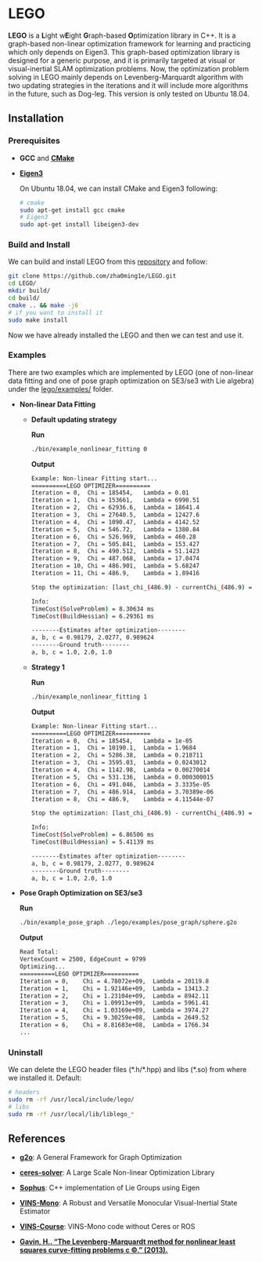 # LEGO #

**LEGO** is a **L**ight w**E**ight **G**raph-based **O**ptimization library in C++. It is a graph-based non-linear optimization framework for learning and practicing which only depends on Eigen3. This graph-based optimization library is designed for a generic purpose, and it is primarily targeted at visual or visual-inertial SLAM optimization problems. Now, the optimization problem solving in LEGO mainly depends on Levenberg-Marquardt algorithm with two updating strategies in the iterations and it will include more algorithms in the future, such as Dog-leg. This version is only tested on Ubuntu 18.04. 



## Installation ##

### Prerequisites

- **GCC** and [**CMake**](https://cmake.org/) 

- [**Eigen3**](http://eigen.tuxfamily.org/) 

  On Ubuntu 18.04, we can install CMake and Eigen3 following: 

  ```bash
  # cmake 
  sudo apt-get install gcc cmake 
  # Eigen3 
  sudo apt-get install libeigen3-dev 
  ```

### Build and Install 

We can build and install LEGO from this [repository](https://github.com/zha0ming1e/LEGO.git) and follow: 

```bash
git clone https://github.com/zha0ming1e/LEGO.git 
cd LEGO/ 
mkdir build/ 
cd build/ 
cmake .. && make -j6 
# if you want to install it 
sudo make install 
```

Now we have already installed the LEGO and then we can test and use it.

### Examples

There are two examples which are implemented by LEGO (one of non-linear data fitting and one of pose graph optimization on SE3/se3 with Lie algebra) under the [lego/examples/](./lego/examples/) folder. 

- **Non-linear Data Fitting** 

  - **Default updating strategy** 

    **Run** 

    ```bash
    ./bin/example_nonlinear_fitting 0 
    ```

    **Output** 

    ```bash
    Example: Non-linear Fitting start... 
    ==========LEGO OPTIMIZER==========
    Iteration = 0,	Chi = 185454,	Lambda = 0.01
    Iteration = 1,	Chi = 153661,	Lambda = 6990.51
    Iteration = 2,	Chi = 62936.6,	Lambda = 18641.4
    Iteration = 3,	Chi = 27640.5,	Lambda = 12427.6
    Iteration = 4,	Chi = 1090.47,	Lambda = 4142.52
    Iteration = 5,	Chi = 546.72,	Lambda = 1380.84
    Iteration = 6,	Chi = 526.969,	Lambda = 460.28
    Iteration = 7,	Chi = 505.841,	Lambda = 153.427
    Iteration = 8,	Chi = 490.512,	Lambda = 51.1423
    Iteration = 9,	Chi = 487.068,	Lambda = 17.0474
    Iteration = 10,	Chi = 486.901,	Lambda = 5.68247
    Iteration = 11,	Chi = 486.9,	Lambda = 1.89416
    
    Stop the optimization: [last_chi_(486.9) - currentChi_(486.9) = 1.17714e-06] < 1e-5
    
    Info: 
    TimeCost(SolveProblem) = 8.30634 ms
    TimeCost(BuildHessian) = 6.29361 ms
    
    --------Estimates after optimization--------
    a, b, c = 0.98179, 2.0277, 0.989624
    --------Ground truth--------
    a, b, c = 1.0, 2.0, 1.0 
    ```

  - **Strategy 1** 

    **Run** 

    ```bash
    ./bin/example_nonlinear_fitting 1 
    ```

    **Output** 

    ```bash
    Example: Non-linear Fitting start... 
    ==========LEGO OPTIMIZER==========
    Iteration = 0,	Chi = 185454,	Lambda = 1e-05
    Iteration = 1,	Chi = 10190.1,	Lambda = 1.9684
    Iteration = 2,	Chi = 5286.38,	Lambda = 0.218711
    Iteration = 3,	Chi = 3595.03,	Lambda = 0.0243012
    Iteration = 4,	Chi = 1142.98,	Lambda = 0.00270014
    Iteration = 5,	Chi = 531.136,	Lambda = 0.000300015
    Iteration = 6,	Chi = 491.046,	Lambda = 3.3335e-05
    Iteration = 7,	Chi = 486.914,	Lambda = 3.70389e-06
    Iteration = 8,	Chi = 486.9,	Lambda = 4.11544e-07
    
    Stop the optimization: [last_chi_(486.9) - currentChi_(486.9) = 8.1672e-07] < 1e-5
    
    Info: 
    TimeCost(SolveProblem) = 6.86506 ms
    TimeCost(BuildHessian) = 5.41139 ms
    
    --------Estimates after optimization--------
    a, b, c = 0.98179, 2.0277, 0.989624
    --------Ground truth--------
    a, b, c = 1.0, 2.0, 1.0
    ```

- **Pose Graph Optimization on SE3/se3** 

  **Run** 

  ```bash
  ./bin/example_pose_graph ./lego/examples/pose_graph/sphere.g2o
  ```

  **Output** 

  ```bash
  Read Total: 
  VertexCount = 2500, EdgeCount = 9799 
  Optimizing...
  ==========LEGO OPTIMIZER==========
  Iteration = 0,	Chi = 4.78072e+09,	Lambda = 20119.8
  Iteration = 1,	Chi = 1.92146e+09,	Lambda = 13413.2
  Iteration = 2,	Chi = 1.23104e+09,	Lambda = 8942.11
  Iteration = 3,	Chi = 1.09913e+09,	Lambda = 5961.41
  Iteration = 4,	Chi = 1.03169e+09,	Lambda = 3974.27
  Iteration = 5,	Chi = 9.30259e+08,	Lambda = 2649.52
  Iteration = 6,	Chi = 8.81683e+08,	Lambda = 1766.34
  ...
  ```

### Uninstall 

We can delete the LEGO header files (\*.h/\*.hpp) and libs (\*.so) from where we installed it. Default: 

```bash
# headers 
sudo rm -rf /usr/local/include/lego/ 
# libs 
sudo rm -rf /usr/local/lib/liblego_* 
```



## References ## 

- [**g2o**](https://github.com/RainerKuemmerle/g2o): A General Framework for Graph Optimization 
- [**ceres-solver**](http://ceres-solver.org/): A Large Scale Non-linear Optimization Library 

- [**Sophus**](https://github.com/strasdat/Sophus): C++ implementation of Lie Groups using Eigen 
- [**VINS-Mono**](https://github.com/HKUST-Aerial-Robotics/VINS-Mono): A Robust and Versatile Monocular Visual-Inertial State Estimator 
- [**VINS-Course**](https://github.com/HeYijia/VINS-Course): VINS-Mono code without Ceres or ROS 
- [**Gavin, H.. “The Levenberg-Marquardt method for nonlinear least squares curve-fitting problems c ©.” (2013).**](http://people.duke.edu/~hpgavin/ce281/lm.pdf) 


